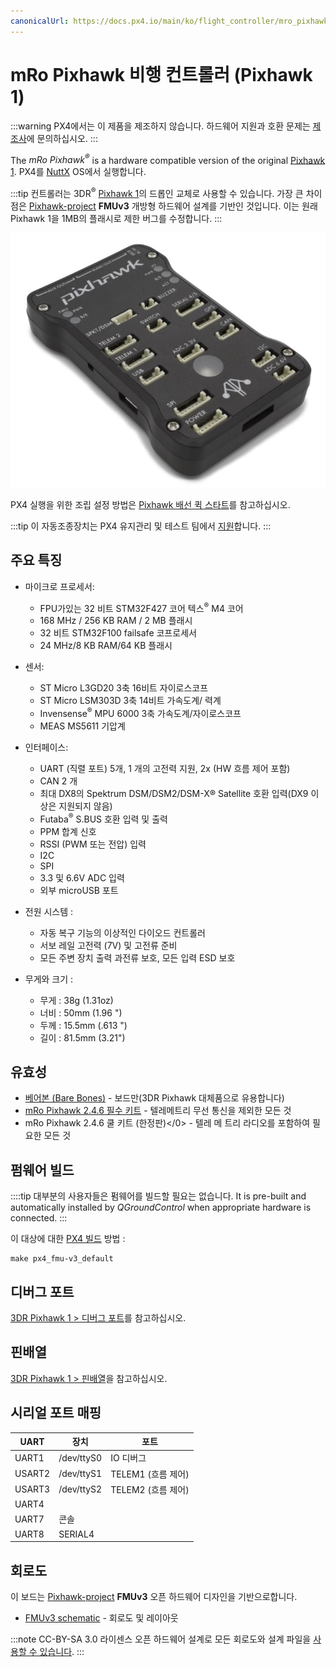 ```yaml
---
canonicalUrl: https://docs.px4.io/main/ko/flight_controller/mro_pixhawk
---
```


# mRo Pixhawk 비행 컨트롤러 (Pixhawk 1)

:::warning PX4에서는 이 제품을 제조하지 않습니다. 하드웨어 지원과 호환 문제는 [제조사](https://store.mrobotics.io/)에 문의하십시오.
:::

The _mRo Pixhawk<sup>&reg;</sup>_ is a hardware compatible version of the original [Pixhawk 1](../flight_controller/pixhawk.md).  PX4를 [NuttX](https://nuttx.apache.org/) OS에서 실행합니다.

:::tip
컨트롤러는 3DR<sup>&reg;</sup> [Pixhawk 1](../flight_controller/pixhawk.md)의 드롭인 교체로 사용할 수 있습니다. 가장 큰 차이점은 [Pixhawk-project](https://pixhawk.org/) **FMUv3** 개방형 하드웨어 설계를 기반인 것입니다. 이는 원래 Pixhawk 1을 1MB의 플래시로 제한 버그를 수정합니다.
:::

![mRo Pixhawk 이미지](../../assets/flight_controller/mro/mro_pixhawk.jpg)

PX4 실행을 위한 조립 설정 방법은 [Pixhawk 배선 퀵 스타트](../assembly/quick_start_pixhawk.md)를 참고하십시오.

:::tip
이 자동조종장치는 PX4 유지관리 및 테스트 팀에서 [지원](../flight_controller/autopilot_pixhawk_standard.md)합니다.
:::

## 주요 특징

- 마이크로 프로세서:
  - FPU가있는 32 비트 STM32F427 코어 텍스<sup>&reg;</sup> M4 코어
  - 168 MHz / 256 KB RAM / 2 MB 플래시
  - 32 비트 STM32F100 failsafe 코프로세서
  - 24 MHz/8 KB RAM/64 KB 플래시
- 센서:
  - ST Micro L3GD20 3축 16비트 자이로스코프
  - ST Micro LSM303D 3축 14비트 가속도계/ 력계
  - Invensense<sup>&reg;</sup> MPU 6000 3축 가속도계/자이로스코프
  - MEAS MS5611 기압계
- 인터페이스:
  - UART (직렬 포트) 5개, 1 개의 고전력 지원, 2x (HW 흐름 제어 포함)
  - CAN 2 개
  - 최대 DX8의 Spektrum DSM/DSM2/DSM-X® Satellite 호환 입력(DX9 이상은 지원되지 않음)
  - Futaba<sup>&reg;</sup> S.BUS 호환 입력 및 출력
  - PPM 합계 신호
  - RSSI (PWM 또는 전압) 입력
  - I2C
  - SPI
  - 3.3 및 6.6V ADC 입력
  - 외부 microUSB 포트
- 전원 시스템 :

  - 자동 복구 기능의 이상적인 다이오드 컨트롤러
  - 서보 레일 고전력 (7V) 및 고전류 준비
  - 모든 주변 장치 출력 과전류 보호, 모든 입력 ESD 보호

- 무게와 크기 :
  - 무게 : 38g (1.31oz)
  - 너비 : 50mm (1.96 ")
  - 두께 : 15.5mm (.613 ")
  - 길이 : 81.5mm (3.21")

## 유효성

- [베어본 (Bare Bones)](https://store.mrobotics.io/Genuine-PixHawk-1-Barebones-p/mro-pixhawk1-bb-mr.htm) - 보드만(3DR Pixhawk 대체품으로 유용합니다)
- [mRo Pixhawk 2.4.6 필수 키트](https://store.mrobotics.io/Genuine-PixHawk-Flight-Controller-p/mro-pixhawk1-minkit-mr.htm) - 텔레메트리 무선 통신을 제외한 모든 것
-  mRo Pixhawk 2.4.6 쿨 키트 (한정판)</0> - 텔레 메 트리 라디오를 포함하여 필요한 모든 것</li> </ul> 
  
  

## 펌웨어 빌드

::::tip 대부분의 사용자들은 펌웨어를 빌드할 필요는 없습니다. It is pre-built and automatically installed by _QGroundControl_ when appropriate hardware is connected.
:::

이 대상에 대한 [PX4 빌드](../dev_setup/building_px4.md) 방법 :



```
make px4_fmu-v3_default
```




## 디버그 포트

[3DR Pixhawk 1 &gt; 디버그 포트](../flight_controller/pixhawk.md#debug-ports)를 참고하십시오.



## 핀배열

[3DR Pixhawk 1 &gt; 핀배열](../flight_controller/pixhawk.md#pinouts)을 참고하십시오.



## 시리얼 포트 매핑

| UART   | 장치         | 포트             |
| ------ | ---------- | -------------- |
| UART1  | /dev/ttyS0 | IO 디버그         |
| USART2 | /dev/ttyS1 | TELEM1 (흐름 제어) |
| USART3 | /dev/ttyS2 | TELEM2 (흐름 제어) |
| UART4  |            |                |
| UART7  | 콘솔         |                |
| UART8  | SERIAL4    |                |

<!-- Note: Got ports using https://github.com/PX4/PX4-user_guide/pull/672#issuecomment-598198434 -->

## 회로도

이 보드는 [ Pixhawk-project](https://pixhawk.org/) **FMUv3** 오픈 하드웨어 디자인을 기반으로합니다.

- [FMUv3 schematic](https://github.com/PX4/Hardware/raw/master/FMUv3_REV_D/Schematic%20Print/Schematic%20Prints.PDF) - 회로도 및 레이아웃

:::note CC-BY-SA 3.0 라이센스 오픈 하드웨어 설계로 모든 회로도와 설계 파일을 [사용할 수 있습니다](https://github.com/PX4/Hardware).
:::
